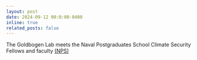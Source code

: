 ```yaml
---
layout: post
date: 2024-09-12 00:0:00-0400
inline: true
related_posts: false
---
```


The Goldbogen Lab meets the Naval Postgraduates School Climate Security Fellows and faculty <a href="https://nps.edu/-/inaugural-nps-and-stanford-climate-security-fellows-answer-the-nation-s-call
">(NPS)</a>
